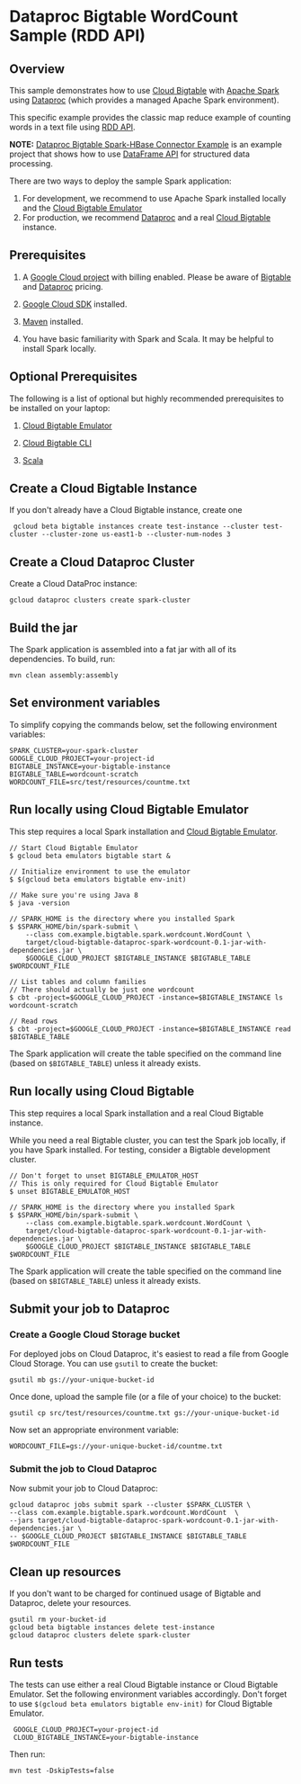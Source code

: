 # Dataproc Bigtable WordCount Sample (RDD API)

## Overview

This sample demonstrates how to use [Cloud Bigtable](https://cloud.google.com/bigtable) with [Apache Spark](https://spark.apache.org/) using [Dataproc](https://cloud.google.com/dataproc) (which
provides a managed Apache Spark environment).

This specific example provides the classic map reduce example of counting words
in a text file using [RDD API](https://spark.apache.org/docs/latest/rdd-programming-guide.html).

**NOTE:** [Dataproc Bigtable Spark-HBase Connector Example](../bigtable-shc) is an example project that shows how to use [DataFrame API](https://spark.apache.org/docs/latest/sql-programming-guide.html) for structured data processing.

There are two ways to deploy the sample Spark application:

1. For development, we recommend to use Apache Spark installed locally and the [Cloud Bigtable Emulator](https://cloud.google.com/bigtable/docs/emulator)
1. For production, we recommend [Dataproc](https://cloud.google.com/dataproc) and a real [Cloud Bigtable](https://cloud.google.com/bigtable) instance.

## Prerequisites

1. A [Google Cloud project](https://console.cloud.google.com/) with billing enabled. Please
be aware of [Bigtable](https://cloud.google.com/bigtable/pricing)
and [Dataproc](https://cloud.google.com/dataproc/docs/resources/pricing) pricing.

1. [Google Cloud SDK](https://cloud.google.com/sdk/) installed.

1. [Maven](https://maven.apache.org/) installed.

1. You have basic familiarity with Spark and Scala. It may be helpful to
install Spark locally.

## Optional Prerequisites

The following is a list of optional but highly recommended prerequisites to be installed on your laptop:

1. [Cloud Bigtable Emulator](https://cloud.google.com/bigtable/docs/emulator)

1. [Cloud Bigtable CLI](https://cloud.google.com/bigtable/docs/cbt-overview)

1. [Scala](https://www.scala-lang.org/)

## Create a Cloud Bigtable Instance

If you don't already have a Cloud Bigtable instance, create one

     gcloud beta bigtable instances create test-instance --cluster test-cluster --cluster-zone us-east1-b --cluster-num-nodes 3

## Create a Cloud Dataproc Cluster

Create a Cloud DataProc instance:

    gcloud dataproc clusters create spark-cluster

## Build the jar

The Spark application is assembled into a fat jar with all of its dependencies. To build, run:

    mvn clean assembly:assembly

## Set environment variables

To simplify copying the commands below, set the following environment variables:

    SPARK_CLUSTER=your-spark-cluster
    GOOGLE_CLOUD_PROJECT=your-project-id
    BIGTABLE_INSTANCE=your-bigtable-instance
    BIGTABLE_TABLE=wordcount-scratch
    WORDCOUNT_FILE=src/test/resources/countme.txt

## Run locally using Cloud Bigtable Emulator

This step requires a local Spark installation and [Cloud Bigtable Emulator](https://cloud.google.com/bigtable/docs/emulator).

    // Start Cloud Bigtable Emulator
    $ gcloud beta emulators bigtable start &

    // Initialize environment to use the emulator
    $ $(gcloud beta emulators bigtable env-init)

    // Make sure you're using Java 8
    $ java -version

    // SPARK_HOME is the directory where you installed Spark
    $ $SPARK_HOME/bin/spark-submit \
        --class com.example.bigtable.spark.wordcount.WordCount \
        target/cloud-bigtable-dataproc-spark-wordcount-0.1-jar-with-dependencies.jar \
        $GOOGLE_CLOUD_PROJECT $BIGTABLE_INSTANCE $BIGTABLE_TABLE $WORDCOUNT_FILE

    // List tables and column families
    // There should actually be just one wordcount
    $ cbt -project=$GOOGLE_CLOUD_PROJECT -instance=$BIGTABLE_INSTANCE ls
    wordcount-scratch

    // Read rows
    $ cbt -project=$GOOGLE_CLOUD_PROJECT -instance=$BIGTABLE_INSTANCE read $BIGTABLE_TABLE

The Spark application will create the table specified on the command line (based on `$BIGTABLE_TABLE`) unless it already exists.

## Run locally using Cloud Bigtable

This step requires a local Spark installation and a real Cloud Bigtable instance.

While you need a real Bigtable cluster, you can test the Spark job locally,
if you have Spark installed. For testing, consider a Bigtable development
cluster.

    // Don't forget to unset BIGTABLE_EMULATOR_HOST
    // This is only required for Cloud Bigtable Emulator
    $ unset BIGTABLE_EMULATOR_HOST

    // SPARK_HOME is the directory where you installed Spark
    $ $SPARK_HOME/bin/spark-submit \
        --class com.example.bigtable.spark.wordcount.WordCount \
        target/cloud-bigtable-dataproc-spark-wordcount-0.1-jar-with-dependencies.jar \
        $GOOGLE_CLOUD_PROJECT $BIGTABLE_INSTANCE $BIGTABLE_TABLE $WORDCOUNT_FILE

The Spark application will create the table specified on the command line (based on `$BIGTABLE_TABLE`) unless it already exists.

## Submit your job to Dataproc

### Create a Google Cloud Storage bucket

For deployed jobs on Cloud Dataproc, it's easiest to read a file from Google
Cloud Storage. You can use `gsutil` to create the bucket:

    gsutil mb gs://your-unique-bucket-id

Once done, upload the sample file (or a file of your choice) to the bucket:

    gsutil cp src/test/resources/countme.txt gs://your-unique-bucket-id

Now set an appropriate environment variable:

    WORDCOUNT_FILE=gs://your-unique-bucket-id/countme.txt

### Submit the job to Cloud Dataproc

Now submit your job to Cloud Dataproc:

    gcloud dataproc jobs submit spark --cluster $SPARK_CLUSTER \
    --class com.example.bigtable.spark.wordcount.WordCount  \
    --jars target/cloud-bigtable-dataproc-spark-wordcount-0.1-jar-with-dependencies.jar \
    -- $GOOGLE_CLOUD_PROJECT $BIGTABLE_INSTANCE $BIGTABLE_TABLE $WORDCOUNT_FILE

## Clean up resources

If you don't want to be charged for continued usage of Bigtable and Dataproc,
delete your resources.

    gsutil rm your-bucket-id
    gcloud beta bigtable instances delete test-instance
    gcloud dataproc clusters delete spark-cluster

## Run tests

The tests can use either a real Cloud Bigtable instance or Cloud Bigtable Emulator.
Set the following environment variables accordingly.
Don't forget to use `$(gcloud beta emulators bigtable env-init)` for Cloud Bigtable Emulator.

     GOOGLE_CLOUD_PROJECT=your-project-id
     CLOUD_BIGTABLE_INSTANCE=your-bigtable-instance

Then run:

    mvn test -DskipTests=false
